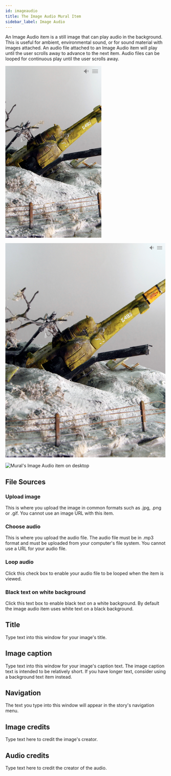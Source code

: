 ```yaml
---
id: imageaudio
title: The Image Audio Mural Item
sidebar_label: Image Audio
---
```


An Image Audio item is a still image that can play audio in the background. This is useful for ambient, environmental sound, or for sound material with images attached. An audio file attached to an Image Audio item will play until the user scrolls away to advance to the next item. Audio files can be looped for continuous play until the user scrolls away.

![Mural's Image Audio item on phone](./assets/output/ImageAudio-phone.png "Mural's Image Audio item on phone")

![Mural's Image Audio item on tablet](./assets/output/ImageAudio-tablet.png "Mural's Image Audio item on tablet")

![Mural's Image Audio item on desktop](./assets/output/ImageAudio-desktop.png "Mural's Image Audio item on desktop")

## File Sources

### Upload image

This is where you upload the image in common formats such as .jpg, .png or .gif. You cannot use an image URL with this item.

### Choose audio

This is where you upload the audio file. The audio file must be in .mp3 format and must be uploaded from your computer's file system. You cannot use a URL for your audio file.

### Loop audio

Click this check box to enable your audio file to be looped when the item is viewed.

### Black text on white background

Click this text box to enable black text on a white background. By default the image audio item uses white text on a black background.

## Title

Type text into this window for your image's title. 

## Image caption

Type text into this window for your image's caption text. The image caption text is intended to be relatively short. If you have longer text, consider using a background text item instead.

## Navigation

The text you type into this window will appear in the story's navigation menu.

## Image credits

Type text here to credit the image's creator.

## Audio credits

Type text here to credit the creator of the audio.
